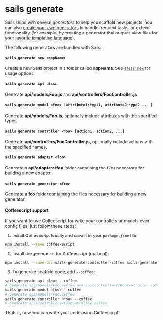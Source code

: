 # sails generate

Sails ships with several *generators* to help you scaffold new projects.  You can also [create your own generators](http://sailsjs.com/documentation/concepts/extending-sails/Generators/customGenerators.html) to handle frequent tasks, or extend functionality (for example, by creating a generator that outputs view files for your [favorite templating language](https://github.com/balderdashy/sails-generate-views-jade)).

The following generators are bundled with Sails:

#### `sails generate new <appName>`
Create a new Sails project in a folder called **appName**.  See [`sails new`](http://sailsjs.com/documentation/reference/cli/sailsnew.html) for usage options.

#### `sails generate api <foo>`
Generate **api/models/Foo.js** and **api/controllers/FooController.js**

#### `sails generate model <foo> [attribute1:type1, attribute2:type2 ... ]`
Generate **api/models/Foo.js**, optionally include attributes with the specified types.

#### `sails generate controller <foo> [action1, action2, ...]`
Generate **api/controllers/FooController.js**, optionally include actions with the specified names.

#### `sails generate adapter <foo>`
Generate a **api/adapters/foo** folder containing the files necessary for building a new adapter.

#### `sails generate generator <foo>`
Generate a **foo** folder containing the files necessary for building a new generator.

#### Coffeescript support
If you want to use Coffeescript for write your controllers or models even config files; just follow these steps:
 1. Install Coffeescript locally and save it in your `package.json` file:
```sh
npm install --save coffee-script
```
 2. Install the generators for Coffeescript (optional):
```sh
npm install --save-dev sails-generate-controller-coffee sails-generate-model-coffee
```
 3. To generate scaffold code, add `--coffee`:
```sh
sails generate api <foo> --coffee
# Generate api/models/Foo.coffee and api/controllers/FooController.coffee
sails generate model <foo> --coffee
# Generate api/models/Foo.coffee
sails generate controller <foo> --coffee
# Generate api/controllers/FooController.coffee
```

Thats it, now you can write your code using Coffeescript!


<docmeta name="displayName" value="sails generate">
<docmeta name="pageType" value="command">

